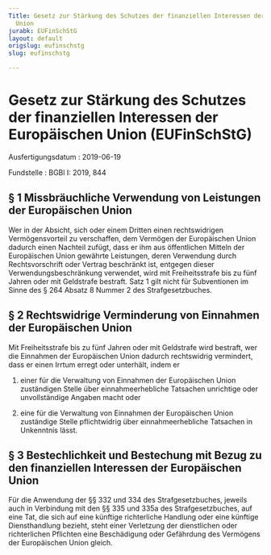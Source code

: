 ```yaml
---
Title: Gesetz zur Stärkung des Schutzes der finanziellen Interessen der Europäischen
  Union
jurabk: EUFinSchStG
layout: default
origslug: eufinschstg
slug: eufinschstg

---
```


# Gesetz zur Stärkung des Schutzes der finanziellen Interessen der Europäischen Union (EUFinSchStG)

Ausfertigungsdatum
:   2019-06-19

Fundstelle
:   BGBl I: 2019, 844


## § 1 Missbräuchliche Verwendung von Leistungen der Europäischen Union

Wer in der Absicht, sich oder einem Dritten einen rechtswidrigen
Vermögensvorteil zu verschaffen, dem Vermögen der Europäischen Union
dadurch einen Nachteil zufügt, dass er ihm aus öffentlichen Mitteln
der Europäischen Union gewährte Leistungen, deren Verwendung durch
Rechtsvorschrift oder Vertrag beschränkt ist, entgegen dieser
Verwendungsbeschränkung verwendet, wird mit Freiheitsstrafe bis zu
fünf Jahren oder mit Geldstrafe bestraft. Satz 1 gilt nicht für
Subventionen im Sinne des § 264 Absatz 8 Nummer 2 des
Strafgesetzbuches.


## § 2 Rechtswidrige Verminderung von Einnahmen der Europäischen Union

Mit Freiheitsstrafe bis zu fünf Jahren oder mit Geldstrafe wird
bestraft, wer die Einnahmen der Europäischen Union dadurch
rechtswidrig vermindert, dass er einen Irrtum erregt oder unterhält,
indem er

1.  einer für die Verwaltung von Einnahmen der Europäischen Union
    zuständigen Stelle über einnahmeerhebliche Tatsachen unrichtige oder
    unvollständige Angaben macht oder


2.  eine für die Verwaltung von Einnahmen der Europäischen Union
    zuständige Stelle pflichtwidrig über einnahmeerhebliche Tatsachen in
    Unkenntnis lässt.





## § 3 Bestechlichkeit und Bestechung mit Bezug zu den finanziellen Interessen der Europäischen Union

Für die Anwendung der §§ 332 und 334 des Strafgesetzbuches, jeweils
auch in Verbindung mit den §§ 335 und 335a des Strafgesetzbuches, auf
eine Tat, die sich auf eine künftige richterliche Handlung oder eine
künftige Diensthandlung bezieht, steht einer Verletzung der
dienstlichen oder richterlichen Pflichten eine Beschädigung oder
Gefährdung des Vermögens der Europäischen Union gleich.

